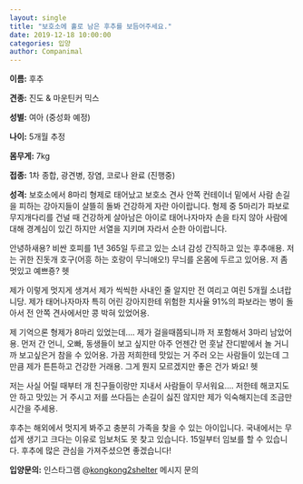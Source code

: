 ```yaml
---
layout: single
title: "보호소에 홀로 남은 후추를 보듬어주세요."
date: 2019-12-18 10:00:00
categories: 입양
author: Companimal
---
```


**이름:** 후추

**견종:** 진도 &amp; 마운틴커 믹스

**성별:** 여아 (중성화 예정)

**나이:** 5개월 추정

**몸무게:** 7kg

**접종:** 1차 종합, 광견병, 장염, 코로나 완료 (진행중)

**성격:** 보호소에서 8마리 형제로 태어났고 보호소 견사 안쪽 컨테이너 밑에서 사람 손길을 피하는 강아지들이 살뜰히 돌봐 건강하게 자란 아이랍니다. 형제 중 5마리가 파보로 무지개다리를 건널 때 건강하게 살아남은 아이로 태어나자마자 손을 타지 않아 사람에 대해 경계심이 있긴 하지만 서열을 지키며 자라서 순한 아이랍니다.

안녕하새용? 비싼 호피를 1년 365일 두르고 있는 소녀 감성 간직하고 있는 후추애용. 저는 귀한 진돗개 호구(어흥 하는 호랑이 무늬애오!) 무늬를 온몸에 두르고 있어용. 저 좀 멋있고 예쁘죵? 헷

제가 이렇게 멋지게 생겨서 제가 씩씩한 사내인 줄 알지만 전 여리고 여린 5개월 소녀랍니당. 제가 태어나자마자 특히 어린 강아지한테 위험한 치사율 91%의 파보라는 병이 돌아서 전 안쪽 견사에서만 콩 박혀 있었어용.

제 기억으론 형제가 8마리 있었는데…. 제가 걸을때쯤되니까 저 포함해서 3마리 남았어용. 먼저 간 언니, 오빠, 동생들이 보고 싶지만 아주 언젠간 먼 훗날 잔디밭에서 놀 거니까 보고싶은거 참을 수 있어용. 가끔 저희한테 맛있는 거 주러 오는 사람들이 있는데 그만큼 제가 튼튼하고 건강한 거래용. 그게 뭔지 모르겠지만 좋은 건가 봐요! 헷

저는 사실 어릴 때부터 개 친구들이랑만 지내서 사람들이 무서워요…. 저한테 해코지도 안 하고 맛있는 거 주시고 저를 쓰다듬는 손길이 싫진 않지만 제가 익숙해지는데 조금만 시간을 주세용.

후추는 해외에서 멋지게 봐주고 충분히 가족을 찾을 수 있는 아이입니다. 국내에서는 무섭게 생기고 크다는 이유로 임보처도 못 찾고 있습니다. 15일부터 임보를 할 수 있습니다. 후추에 많은 관심을 가져주셨으면 좋겠습니다!

**입양문의:** 인스타그램 @[kongkong2shelter](https://www.instagram.com/kongkong2shelter/) 메시지 문의
